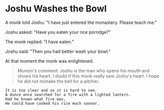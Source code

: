 # Joshu Washes the Bowl

A monk told Joshu: "I have just entered the monastery. Please teach me."

Joshu asked: "Have you eaten your rice porridge?"

The monk replied: "I have eaten."

Joshu said: "Then you had better wash your bowl."

At that moment the monk was enlightened.

> Mumon's comment: Joshu is the man who opens his mouth and shows his heart. I doubt if this monk really saw Joshu's heart. I hope he did not mistake the bell for a pitcher.

```
It is too clear and so it is hard to see.
A dunce once searched for a fire with a lighted lantern.
Had he known what fire was,
He could have cooked his rice much sooner.
```
